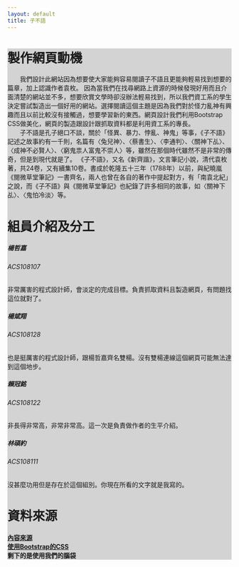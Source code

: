 ```yaml
---
layout: default
title: 子不語
---
```


<div class="container">
    <div style="background-color:LightGray;">
        <h1 class="text-center">製作網頁動機</h1>
        <p>&ensp;&ensp;&ensp;&ensp;我們設計此網站因為想要使大家能夠容易閱讀子不語且更能夠輕易找到想要的篇章，加上認識作者袁枚。
            因為當我們在找尋網路上資源的時候發現好用而且介面清楚的網站並不多，想要欣賞文學時卻沒辦法輕易找到，所以我們資工系的學生決定嘗試製造出一個好用的網站。選擇閱讀這個主題是因為我們對於怪力亂神有興趣而且以前比較沒有接觸過，想要學習新的東西。網頁設計我們利用Bootstrap
            CSS做美化，網頁的製造跟設計跟抓取資料都是利用資工系的專長。
            <br>&ensp;&ensp;&ensp;&ensp;子不語是孔子絕口不談，關於「怪異、暴力、悖亂、神鬼」等事，《子不語》記述之故事約有一千則，名篇有〈兔兒神〉、〈蔡書生〉、〈李通判〉、〈關神下乩〉、〈成神不必賢人〉、〈窮鬼祟人富鬼不崇人〉等，雖然在那個時代雖然不是非常的傳奇，但是到現代就是了。
            《子不語》，又名《新齊諧》，文言筆記小說，清代袁枚著，共24卷，又有續集10卷。書成於乾隆五十三年（1788年）以前，與紀曉嵐《閱微草堂筆記》一書齊名，兩人也曾在各自的著作中提起對方，有「南袁北紀」之說，而《子不語》與《閱微草堂筆記》也紀錄了許多相同的故事，如〈關神下乩〉、〈鬼怕冷淡〉等。
        </p>
        <h1 class="text-center">組員介紹及分工</h1>
        <div class="card-group">
            <div class="card">
                <div class="card-body">
                <h5 class="card-title">楊哲嘉</h5>
                <h6 class="card-subtitle mb-2 text-muted">ACS108107</h6>
                <p class="card-text">非常厲害的程式設計師，會淡定的完成目標。負責抓取資料且製造網頁，有問題找這位就對了。</p>
                </div>
            </div>
            <div class="card">
                <div class="card-body">
                <h5 class="card-title">楊斌翔</h5>
                <h6 class="card-subtitle mb-2 text-muted">ACS108128</h6>
                <p class="card-text">也是挺厲害的程式設計師，跟楊哲嘉齊名雙楊。沒有雙楊連線這個網頁可能無法達到這個地步。</p>
                </div>
            </div>
            <div class="card">
                <div class="card-body">
                <h5 class="card-title">賴冠銘</h5>
                <h6 class="card-subtitle mb-2 text-muted">ACS108122</h6>
                <p class="card-text">非長得非常高，非常非常高。這一次是負責做作者的生平介紹。</p>
                </div>
            </div>
            <div class="card">
                <div class="card-body">
                <h5 class="card-title">林碩約</h5>
                <h6 class="card-subtitle mb-2 text-muted">ACS108111</h6>
                <p class="card-text">沒甚麼功用但是存在於這個組別。你現在所看的文字就是我寫的。</p>
                </div>
            </div>
        </div>
        <h1 class="text-center">資料來源</h1>
        <h4 class="text-center"><a href="https://www.ptt.cc/man/marvel/D7B0/D450/D47A/index.html">內容來源</a><br>
            <a href="https://getbootstrap.com/docs/5.1/getting-started/introduction/">使用Bootstrap的CSS</a><br>
            剩下的是使用我們的腦袋
        </h4>
    </div>
</div>
<i color="blue" data-feather="eye"></i>
<i color="blue" data-feather="heart"></i>
<i color="blue" data-feather="feather"></i>
<i color="blue" data-feather="eye"></i>
<i color="blue" data-feather="heart"></i>
<i color="blue" data-feather="feather"></i><i color="blue" data-feather="eye"></i>
<i color="blue" data-feather="heart"></i>
<i color="blue" data-feather="feather"></i><i color="blue" data-feather="eye"></i>
<i color="blue" data-feather="heart"></i>
<i color="blue" data-feather="feather"></i><i color="blue" data-feather="eye"></i>
<i color="blue" data-feather="heart"></i>
<i color="blue" data-feather="feather"></i><i color="blue" data-feather="eye"></i>
<i color="blue" data-feather="heart"></i>
<i color="blue" data-feather="feather"></i><i color="blue" data-feather="eye"></i>
<i color="blue" data-feather="heart"></i>
<i color="blue" data-feather="feather"></i><i color="blue" data-feather="eye"></i>
<i color="blue" data-feather="heart"></i>
<i color="blue" data-feather="feather"></i><i color="blue" data-feather="eye"></i>
<i color="blue" data-feather="heart"></i>
<i color="blue" data-feather="feather"></i><i color="blue" data-feather="eye"></i>
<i color="blue" data-feather="heart"></i>
<i color="blue" data-feather="feather"></i><i color="blue" data-feather="eye"></i>
<i color="blue" data-feather="heart"></i>
<i color="blue" data-feather="feather"></i><i color="blue" data-feather="eye"></i>
<i color="blue" data-feather="heart"></i>
<i color="blue" data-feather="feather"></i><i color="blue" data-feather="eye"></i>
<i color="blue" data-feather="heart"></i>
<i color="blue" data-feather="feather"></i><i color="blue" data-feather="eye"></i>
<i color="blue" data-feather="heart"></i>
<i color="blue" data-feather="feather"></i><i color="blue" data-feather="eye"></i>
<i color="blue" data-feather="heart"></i>
<i color="blue" data-feather="feather"></i><i color="blue" data-feather="eye"></i>
<i color="blue" data-feather="heart"></i>
<i color="blue" data-feather="feather"></i><i color="blue" data-feather="eye"></i>
<i color="blue" data-feather="heart"></i>
<i color="blue" data-feather="feather"></i><i color="blue" data-feather="eye"></i>
<i color="blue" data-feather="heart"></i>
<i color="blue" data-feather="feather"></i><i color="blue" data-feather="eye"></i>
<i color="blue" data-feather="heart"></i>
<i color="blue" data-feather="feather"></i>
<script src="https://unpkg.com/feather-icons"></script>
<script>
    feather.replace()
</script>